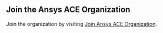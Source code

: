 ## Join the Ansys ACE Organization

Join the organization by visiting [Join Ansys ACE Organization](https://github.com/orgs/ansys-ace/sso).
